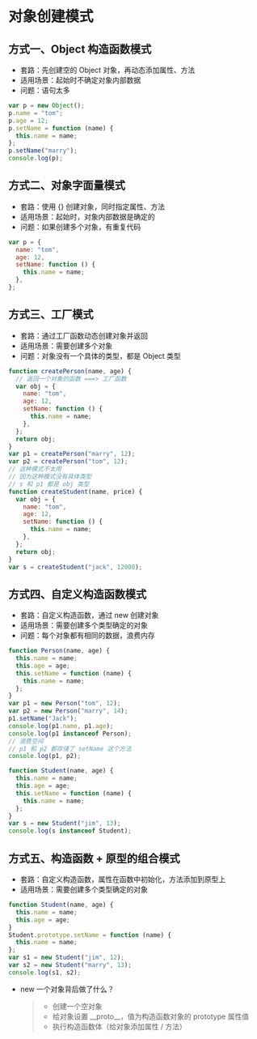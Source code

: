 # 对象创建模式

## 方式一、Object 构造函数模式

- 套路：先创建空的 Object 对象，再动态添加属性、方法
- 适用场景：起始时不确定对象内部数据
- 问题：语句太多

```javascript
var p = new Object();
p.name = "tom";
p.age = 12;
p.setName = function (name) {
  this.name = name;
};
p.setName("marry");
console.log(p);
```

## 方式二、对象字面量模式

- 套路：使用 {} 创建对象，同时指定属性、方法
- 适用场景：起始时，对象内部数据是确定的
- 问题：如果创建多个对象，有重复代码

```javascript
var p = {
  name: "tom",
  age: 12,
  setName: function () {
    this.name = name;
  },
};
```

## 方式三、工厂模式

- 套路：通过工厂函数动态创建对象并返回
- 适用场景：需要创建多个对象
- 问题：对象没有一个具体的类型，都是 Object 类型

```javascript
function createPerson(name, age) {
  // 返回一个对象的函数 ===> 工厂函数
  var obj = {
    name: "tom",
    age: 12,
    setName: function () {
      this.name = name;
    },
  };
  return obj;
}
var p1 = createPerson("marry", 12);
var p2 = createPerson("tom", 12);
// 这种模式不太用
// 因为这种模式没有具体类型
// s 和 p1 都是 obj 类型
function createStudent(name, price) {
  var obj = {
    name: "tom",
    age: 12,
    setName: function () {
      this.name = name;
    },
  };
  return obj;
}
var s = createStudent("jack", 12000);
```

## 方式四、自定义构造函数模式

- 套路：自定义构造函数，通过 new 创建对象
- 适用场景：需要创建多个类型确定的对象
- 问题：每个对象都有相同的数据，浪费内存

```javascript
function Person(name, age) {
  this.name = name;
  this.age = age;
  this.setName = function (name) {
    this.name = name;
  };
}
var p1 = new Person("tom", 12);
var p2 = new Person("marry", 14);
p1.setName("Jack");
console.log(p1.name, p1.age);
console.log(p1 instanceof Person);
// 浪费空间
// p1 和 p2 都存储了 setName 这个方法
console.log(p1, p2);

function Student(name, age) {
  this.name = name;
  this.age = age;
  this.setName = function (name) {
    this.name = name;
  };
}
var s = new Student("jim", 13);
console.log(s instanceof Student);
```

## 方式五、构造函数 + 原型的组合模式

- 套路：自定义构造函数，属性在函数中初始化，方法添加到原型上
- 适用场景：需要创建多个类型确定的对象

```javascript
function Student(name, age) {
  this.name = name;
  this.age = age;
}
Student.prototype.setName = function (name) {
  this.name = name;
};
var s1 = new Student("jim", 12);
var s2 = new Student("marry", 13);
console.log(s1, s2);
```

- new 一个对象背后做了什么？
  > - 创建一个空对象
  > - 给对象设置 \_\_proto\_\_，值为构造函数对象的 prototype 属性值
  > - 执行构造函数体（给对象添加属性 / 方法）

